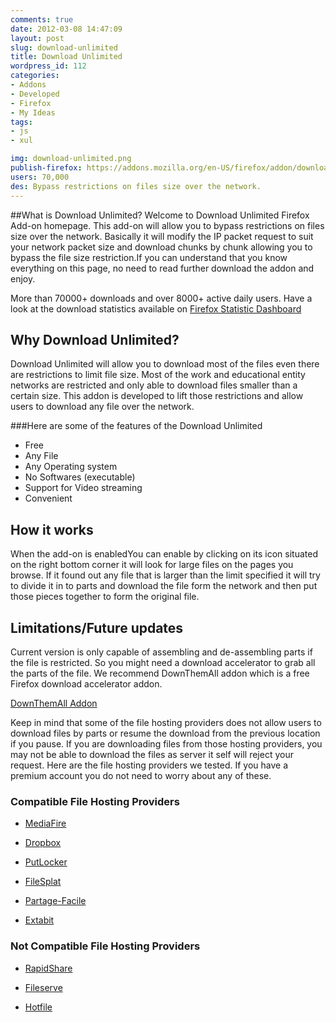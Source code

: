 ```yaml
---
comments: true
date: 2012-03-08 14:47:09
layout: post
slug: download-unlimited
title: Download Unlimited
wordpress_id: 112
categories:
- Addons
- Developed
- Firefox
- My Ideas
tags:
- js
- xul

img: download-unlimited.png
publish-firefox: https://addons.mozilla.org/en-US/firefox/addon/download-unlimited
users: 70,000
des: Bypass restrictions on files size over the network.
---
```


##What is Download Unlimited?
Welcome to Download Unlimited Firefox Add-on homepage. This add-on will allow you to bypass restrictions on files size over the network. Basically it will modify the IP packet request to suit your network packet size and download chunks by chunk allowing you to bypass the file size restriction.If you can understand that you know everything on this page, no need to read further download the addon and enjoy.

<div class="alert alert-info">
More than 70000+ downloads and over 8000+ active daily users. Have a look at the download statistics available on <a href="https://addons.mozilla.org/en-US/firefox/addon/download-unlimited/statistics/">Firefox Statistic Dashboard</a>
</div>

## Why Download Unlimited?

Download Unlimited will allow you to download most of the files even there are restrictions to limit file size. Most of the work and educational entity networks are restricted and only able to download files smaller than a certain size. This addon is developed to lift those restrictions and allow users to download any file over the network.

###Here are some of the features of the Download Unlimited

* Free
* Any File
* Any Operating system    
* No Softwares (executable)
* Support for Video streaming
* Convenient

## How it works

When the add-on is enabledYou can enable by clicking on its icon situated on the right bottom corner it will look for large files on the pages you browse. If it found out any file that is larger than the limit specified it will try to divide it in to parts and download the file form the network and then put those pieces together to form the original file.


## Limitations/Future updates

Current version is only capable of assembling and de-assembling parts if the file is restricted. So you might need a download accelerator to grab all the parts of the file. We recommend DownThemAll addon which is a free Firefox download accelerator addon.

[DownThemAll Addon](https://addons.mozilla.org/en-US/firefox/addon/downthemall/)

Keep in mind that some of the file hosting providers does not allow users to download files by parts or resume the download from the previous location if you pause. If you are downloading files from those hosting providers, you may not be able to download the files as server it self will reject your request. Here are the file hosting providers we tested. If you have a premium account you do not need to worry about any of these.

### Compatible File Hosting Providers
	
  * [MediaFire](http://en.wikipedia.org/wiki/MediaFire)
	
  * [Dropbox](http://en.wikipedia.org/wiki/Dropbox_%28storage_provider%29)
	
  * [PutLocker](http://en.wikipedia.org/w/index.php?title=PutLocker&action=edit&redlink=1)
	
  * [FileSplat](http://en.wikipedia.org/w/index.php?title=FileSplat.com&action=edit&redlink=1)
	
  * [Partage-Facile](http://en.wikipedia.org/w/index.php?title=Partage-Facile&action=edit&redlink=1)
	
  * [Extabit](http://en.wikipedia.org/w/index.php?title=Extabit&action=edit&redlink=1)

### Not Compatible File Hosting Providers
	
  * [RapidShare](http://en.wikipedia.org/wiki/RapidShare)

	
  * [Fileserve](http://en.wikipedia.org/wiki/Fileserve)

	
  * [Hotfile](http://en.wikipedia.org/wiki/Hotfile)
